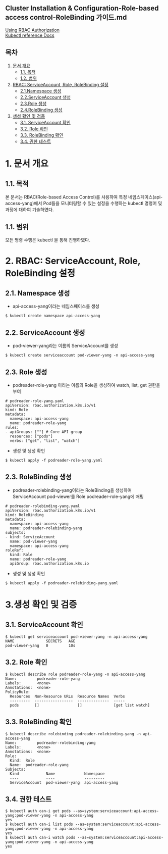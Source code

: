 ## Cluster Installation & Configuration-Role-based access control-RoleBinding 가이드.md

[Using RBAC Authorization](https://kubernetes.io/docs/reference/access-authn-authz/rbac/) <br/>
[Kubectl reference Docs](https://kubernetes.io/docs/reference/generated/kubectl/kubectl-commands)

## 목차
1. [문서 개요](#1)
    * [1.1. 목적](#1-1)
    * [1.2. 범위](#1-2)
2. [RBAC: ServiceAccount, Role, RoleBinding 설정](#2)
    * [2.1.Namespace 생성](#2-1)
    * [2.2.ServiceAccount 생성](#2-2)
    * [2.3.Role 생성](#2-3)
    * [2.4.RoleBinding 생성](#2-4)
3. [생성 확인 및 검증](#3)
    * [3.1. ServiceAccount 확인](#3-1)
    * [3.2. Role 확인](#3-2)
    * [3.3. RoleBinding 확인](#3-4)
    * [3.4. 권한 테스트](#3-4)


# <div id='1'/> 1. 문서 개요

## <div id='1-1'/> 1.1. 목적
본 문서는 RBAC(Role-based Access Control)를 사용하여 특정 네임스페이스(api-access-yang)에서 Pod들을 모니터링할 수 있는 설정을 수행하는 kubectl 명령어 및 과정에 대하여 기술하였다.

## <div id='1-2'/> 1.1. 범위
모든 명령 수행은 kubectl 을 통해 진행하였다.


# <div id='2'/> 2. RBAC: ServiceAccount, Role, RoleBinding 설정
## <div id='2-1'/>2.1. Namespace 생성
- api-access-yang이라는 네임스페이스를 생성
```
$ kubectl create namespace api-access-yang
```

## <div id='2-2'/>2.2. ServiceAccount 생성
- pod-viewer-yang라는 이름의 ServiceAccount를 생성
```
$ kubectl create serviceaccount pod-viewer-yang -n api-access-yang 
```

## <div id='2-3'/>2.3. Role 생성
- podreader-role-yang 이라는 이름의 Role을 생성하여 watch, list, get 권한을 부여
```
# podreader-role-yang.yaml
apiVersion: rbac.authorization.k8s.io/v1
kind: Role
metadata:
  namespace: api-access-yang
  name: podreader-role-yang
rules:
- apiGroups: [""] # Core API group
  resources: ["pods"]
  verbs: ["get", "list", "watch"]

```
- 생성 및 생성 확인
```
$ kubectl apply -f podreader-role-yang.yaml
```

## <div id='2-4'/>2.3. RoleBinding 생성
- podreader-rolebinding-yang이라는 RoleBinding을 생성하여 ServiceAccount pod-viewer를 Role podreader-role-yang에 매핑
```
# podreader-rolebinding-yang.yaml
apiVersion: rbac.authorization.k8s.io/v1
kind: RoleBinding
metadata:
  namespace: api-access-yang
  name: podreader-rolebinding-yang
subjects:
- kind: ServiceAccount
  name: pod-viewer-yang
  namespace: api-access-yang
roleRef:
  kind: Role
  name: podreader-role-yang
  apiGroup: rbac.authorization.k8s.io
```
- 생성 및 생성 확인
```
$ kubectl apply -f podreader-rolebinding-yang.yaml
```

# <div id='3'/> 3.생성 확인 및 검증
## <div id='3-1'/>3.1. ServiceAccount 확인
```
$ kubectl get serviceaccount pod-viewer-yang -n api-access-yang
NAME              SECRETS   AGE
pod-viewer-yang   0         10s
```

## <div id='3-2'/>3.2. Role 확인
```
$ kubectl describe role podreader-role-yang -n api-access-yang
Name:         podreader-role-yang
Labels:       <none>
Annotations:  <none>
PolicyRule:
  Resources  Non-Resource URLs  Resource Names  Verbs
  ---------  -----------------  --------------  -----
  pods       []                 []              [get list watch]
```

## <div id='3-3'/>3.3. RoleBinding 확인
```
$ kubectl describe rolebinding podreader-rolebinding-yang -n api-access-yang
Name:         podreader-rolebinding-yang
Labels:       <none>
Annotations:  <none>
Role:
  Kind:  Role
  Name:  podreader-role-yang
Subjects:
  Kind            Name             Namespace
  ----            ----             ---------
  ServiceAccount  pod-viewer-yang  api-access-yang
```

## <div id='3-4'/>3.4. 권한 테스트
```
$ kubectl auth can-i get pods --as=system:serviceaccount:api-access-yang:pod-viewer-yang -n api-access-yang
yes
$ kubectl auth can-i list pods --as=system:serviceaccount:api-access-yang:pod-viewer-yang -n api-access-yang
yes
$ kubectl auth can-i watch pods --as=system:serviceaccount:api-access-yang:pod-viewer-yang -n api-access-yang
yes
```






